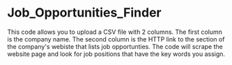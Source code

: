 # Job_Opportunities_Finder
This code allows you to upload a CSV file with 2 columns.
The first column is the company name.
The second column is the HTTP link to the section of the company's webiste that lists job opportunties. 
The code will scrape the website page and look for job positions that have the key words you assign. 
